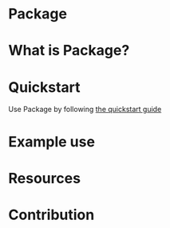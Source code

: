 # Package

# What is Package?

# Quickstart
Use Package by following [the quickstart guide](docs/quickstart.md)

# Example use

# Resources

# Contribution